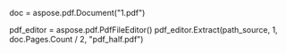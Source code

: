 
doc = aspose.pdf.Document("1.pdf")

pdf_editor = aspose.pdf.PdfFileEditor()
pdf_editor.Extract(path_source, 1, doc.Pages.Count / 2, "pdf_half.pdf")
